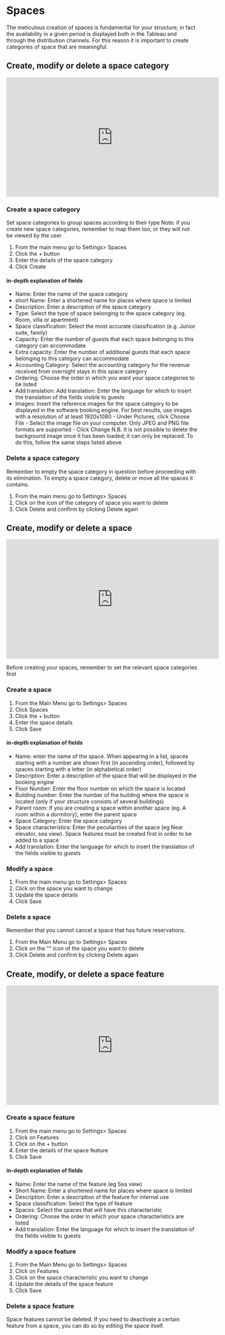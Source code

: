 # Spaces

The meticulous creation of spaces is fundamental for your structure; in fact the availability in a given period is displayed both in the Tableau and through the distribution channels. For this reason it is important to create categories of space that are meaningful.

## Create, modify or delete a space category

<iframe width="560" height="315" src="https://www.youtube.com/embed/lWRx3NMusqo" frameborder="0" allow="accelerometer; autoplay; clipboard-write; encrypted-media; gyroscope; picture-in-picture" allowfullscreen></iframe>

### Create a space category

Set space categories to group spaces according to their type
Note: if you create new space categories, remember to map them too, or they will not be viewed by the user

1. From the main menu go to Settings> Spaces
2. Click the + button
3. Enter the details of the space category
4. Click Create

#### in-depth explanation of fields

- Name: Enter the name of the space category
- short Name: Enter a shortened name for places where space is limited
- Description: Enter a description of the space category
- Type: Select the type of space belonging to the space category (eg. Room, villa or apartment)
- Space classification: Select the most accurate classification (e.g. Junior suite, family)
- Capacity: Enter the number of guests that each space belonging to this category can accommodate
- Extra capacity: Enter the number of additional guests that each space belonging to this category can accommodate
- Accounting Category: Select the accounting category for the revenue received from overnight stays in this space category
- Ordering: Choose the order in which you want your space categories to be listed
- Add translation: Add translation: Enter the language for which to insert the translation of the fields visible to guests
- Images: Insert the reference images for the space category to be displayed in the software booking engine. For best results, use images with a resolution of at least 1920x1080 - Under Pictures, click Choose File - Select the image file on your computer. Only JPEG and PNG file formats are supported - Click Change
  N.B. It is not possible to delete the background image once it has been loaded; it can only be replaced. To do this, follow the same steps listed above

### Delete a space category

Remember to empty the space category in question before proceeding with its elimination. To empty a space category, delete or move all the spaces it contains.

1. From the main menu go to Settings> Spaces
2. Click on the icon of the category of space you want to delete
3. Click Delete and confirm by clicking Delete again

## Create, modify or delete a space

<iframe width="560" height="315" src="https://www.youtube.com/embed/Zr-XLOgiClA" frameborder="0" allow="accelerometer; autoplay; clipboard-write; encrypted-media; gyroscope; picture-in-picture" allowfullscreen></iframe>

Before creating your spaces, remember to set the relevant space categories first

### Create a space

1. From the Main Menu go to Settings> Spaces
2. Click Spaces
3. Click the + button
4. Enter the space details
5. Click Save

#### in-depth explanation of fields

- Name: enter the name of the space. When appearing in a list, spaces starting with a number are shown first (in ascending order), followed by spaces starting with a letter (in alphabetical order)
- Description: Enter a description of the space that will be displayed in the booking engine
- Floor Number: Enter the floor number on which the space is located
- Building number: Enter the number of the building where the space is located (only if your structure consists of several buildings)
- Parent room: If you are creating a space within another space (eg. A room within a dormitory), enter the parent space
- Space Category: Enter the space category
- Space characteristics: Enter the peculiarities of the space (eg Near elevator, sea view). Space features must be created first in order to be added to a space
- Add translation: Enter the language for which to insert the translation of the fields visible to guests

### Modify a space

1. From the main menu go to Settings> Spaces
2. Click on the space you want to change
3. Update the space details
4. Click Save

### Delete a space

Remember that you cannot cancel a space that has future reservations.

1. From the Main Menu go to Settings> Spaces
2. Click on the "" icon of the space you want to delete
3. Click Delete and confirm by clicking Delete again

## Create, modify, or delete a space feature

<iframe width="560" height="315" src="https://www.youtube.com/embed/PFVQcR9VQqs" frameborder="0" allow="accelerometer; autoplay; clipboard-write; encrypted-media; gyroscope; picture-in-picture" allowfullscreen></iframe>

### Create a space feature

1. From the main menu go to Settings> Spaces
2. Click on Features
3. Click on the + button
4. Enter the details of the space feature
5. Click Save

#### in-depth explanation of fields

- Name: Enter the name of the feature (eg Sea view)
- Short Name: Enter a shortened name for places where space is limited
- Description: Enter a description of the feature for internal use
- Space classification: Select the type of feature
- Spaces: Select the spaces that will have this characteristic
- Ordering: Choose the order in which your space characteristics are listed
- Add translation: Enter the language for which to insert the translation of the fields visible to guests

### Modify a space feature

1. From the Main Menu go to Settings> Spaces
2. Click on Features
3. Click on the space characteristic you want to change
4. Update the details of the space feature
5. Click Save

### Delete a space feature

Space features cannot be deleted. If you need to deactivate a certain feature from a space, you can do so by editing the space itself.
